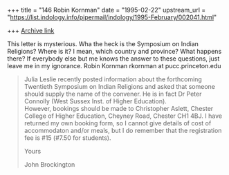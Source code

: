 +++
title = "146 Robin Kornman"
date = "1995-02-22"
upstream_url = "https://list.indology.info/pipermail/indology/1995-February/002041.html"

+++
[Archive link](https://list.indology.info/pipermail/indology/1995-February/002041.html)

This letter is mysterious. Wha the heck is the Symposium on Indian
Religions? Where is it?  I mean, which country and province? What happens
there? If everybody else but me knows the answer to these questions, just
leave me in my ignorance. Robin Kornman rkornman at pucc.princeton.edu

>Julia Leslie recently posted information about the forthcoming Twentieth
Symposium on
>Indian Religions and asked that someone should supply the name of the convener.
He
>is in fact Dr Peter Connolly (West Sussex Inst. of Higher Education).  
However,
>bookings should be made to Christopher Aslett, Chester College of Higher
Education,
>Cheyney Road, Chester CH1 4BJ.   I have returned my own booking form, so I
cannot
>give details of cost of accommodaton and/or meals, but I do remember that the
>registration fee is #15 (#7.50 for students).
>
>Yours
>
>John Brockington
>
>
>






